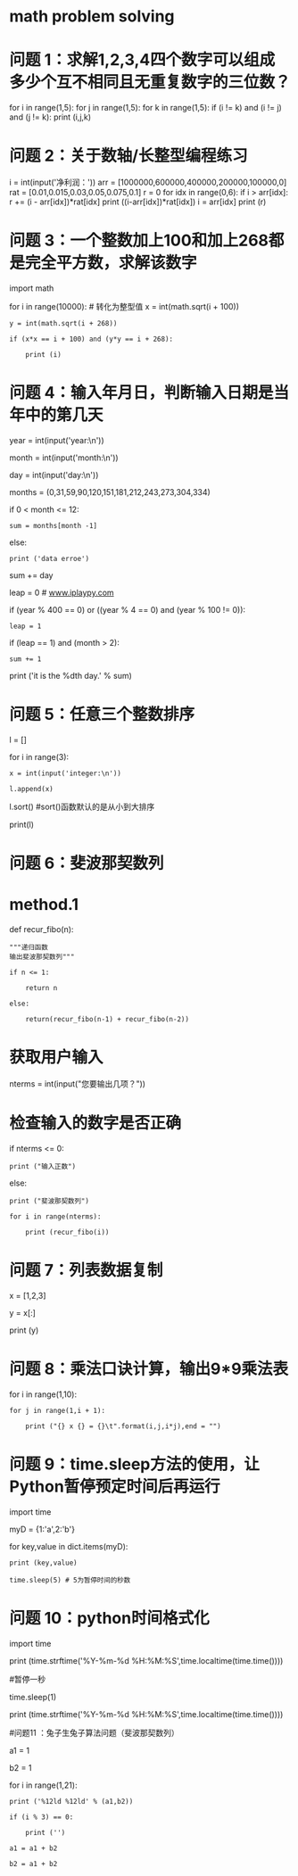 
# math problem solving
# 问题 1：求解1,2,3,4四个数字可以组成多少个互不相同且无重复数字的三位数？

for i in range(1,5):
    for j in range(1,5):
        for k in range(1,5):
            if (i != k) and (i != j) and (j != k):
                print (i,j,k)
                
                
# 问题 2：关于数轴/长整型编程练习
i = int(input('净利润：'))
arr = [1000000,600000,400000,200000,100000,0]
rat = [0.01,0.015,0.03,0.05,0.075,0.1]
r = 0
for idx in range(0,6):
    if i > arr[idx]:
        r += (i - arr[idx])*rat[idx]
        print ((i-arr[idx])*rat[idx])
        i = arr[idx]
print (r)

# 问题 3：一个整数加上100和加上268都是完全平方数，求解该数字

import math

for i in range(10000):
    # 转化为整型值
    x = int(math.sqrt(i + 100))

    y = int(math.sqrt(i + 268))

    if (x*x == i + 100) and (y*y == i + 268):
    
        print (i)
        
 # 问题 4：输入年月日，判断输入日期是当年中的第几天

year = int(input('year:\n'))

month = int(input('month:\n'))

day = int(input('day:\n'))

months = (0,31,59,90,120,151,181,212,243,273,304,334)

if 0 < month <= 12:
    
    sum = months[month -1]
    
else:
    
    print ('data erroe')
    
sum += day

leap = 0 # www.iplaypy.com

if (year % 400 == 0) or ((year % 4 == 0) and (year % 100 != 0)):
    
    leap = 1
    
if (leap == 1) and (month > 2):
    
    sum += 1
    
print ('it is the %dth day.' % sum)


# 问题 5：任意三个整数排序

l = []


for i in range(3):
    
    x = int(input('integer:\n'))
    
    l.append(x)
    
l.sort() #sort()函数默认的是从小到大排序

print(l)

# 问题 6：斐波那契数列

# method.1
def recur_fibo(n):
    
    """递归函数
    输出斐波那契数列"""
   
    if n <= 1:
        
        return n
    
    else:
        
        return(recur_fibo(n-1) + recur_fibo(n-2))
        
# 获取用户输入

nterms = int(input("您要输出几项？"))

# 检查输入的数字是否正确

if nterms <= 0:
    
    print ("输入正数")
    
else:
    
    print ("斐波那契数列")
    
    for i in range(nterms):
        
        print (recur_fibo(i))

        
# 问题 7：列表数据复制

x = [1,2,3]

y = x[:]

print (y)
                
 
# 问题 8：乘法口诀计算，输出9*9乘法表

for i in range(1,10):
    
    for j in range(1,i + 1):
        
        print ("{} x {} = {}\t".format(i,j,i*j),end = "")         


# 问题 9：time.sleep方法的使用，让Python暂停预定时间后再运行

import time

myD = {1:'a',2:'b'}

for key,value in dict.items(myD):
    
    print (key,value)
    
    time.sleep(5) # 5为暂停时间的秒数


# 问题 10：python时间格式化

import time

print (time.strftime('%Y-%m-%d %H:%M:%S',time.localtime(time.time())))

#暂停一秒

time.sleep(1)

print (time.strftime('%Y-%m-%d %H:%M:%S',time.localtime(time.time())))



#问题11 ：兔子生兔子算法问题（斐波那契数列）

a1 = 1

b2 = 1

for i in range(1,21):
    
    print ('%12ld %12ld' % (a1,b2))
    
    if (i % 3) == 0:
        
        print ('')
        
    a1 = a1 + b2
    
    b2 = a1 + b2


























